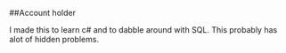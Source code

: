 ##Account holder

I made this to learn c# and to dabble around with SQL. This probably has alot of hidden problems.

